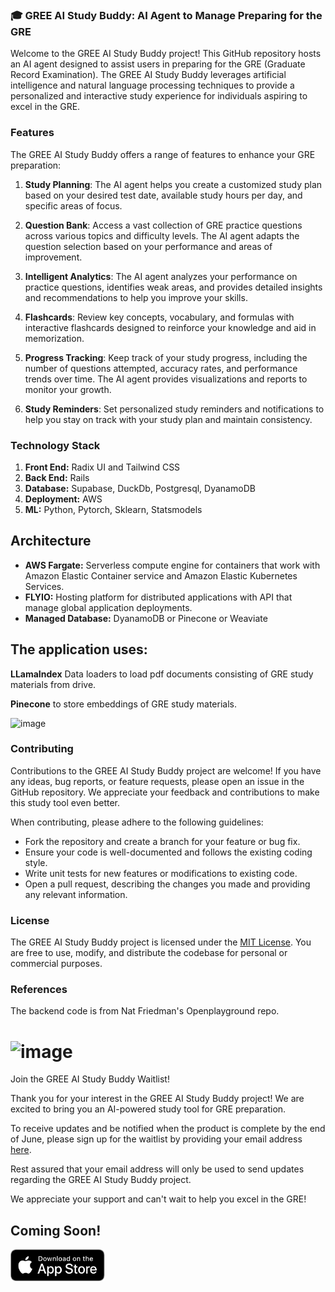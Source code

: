 
### 🎓 **GREE AI Study Buddy:** AI Agent to Manage Preparing for the GRE

Welcome to the GREE AI Study Buddy project! This GitHub repository hosts an AI agent designed to assist users in preparing for the GRE (Graduate Record Examination). The GREE AI Study Buddy leverages artificial intelligence and natural language processing techniques to provide a personalized and interactive study experience for individuals aspiring to excel in the GRE.

### Features

The GREE AI Study Buddy offers a range of features to enhance your GRE preparation:

1. **Study Planning**: The AI agent helps you create a customized study plan based on your desired test date, available study hours per day, and specific areas of focus.

2. **Question Bank**: Access a vast collection of GRE practice questions across various topics and difficulty levels. The AI agent adapts the question selection based on your performance and areas of improvement.

3. **Intelligent Analytics**: The AI agent analyzes your performance on practice questions, identifies weak areas, and provides detailed insights and recommendations to help you improve your skills.

4. **Flashcards**: Review key concepts, vocabulary, and formulas with interactive flashcards designed to reinforce your knowledge and aid in memorization.

5. **Progress Tracking**: Keep track of your study progress, including the number of questions attempted, accuracy rates, and performance trends over time. The AI agent provides visualizations and reports to monitor your growth.

6. **Study Reminders**: Set personalized study reminders and notifications to help you stay on track with your study plan and maintain consistency.

### Technology Stack 

1. **Front End:**  Radix UI and Tailwind CSS
2. **Back End:** Rails 
3. **Database:** Supabase, DuckDb, Postgresql, DyanamoDB
4. **Deployment:** AWS 
5. **ML:** Python, Pytorch, Sklearn, Statsmodels


## Architecture 
 
* **AWS Fargate:** Serverless compute engine for containers that work with Amazon Elastic Container service and Amazon Elastic Kubernetes Services. 
* **FLYIO:** Hosting platform for distributed applications with API that manage global application deployments. 
* **Managed Database:** DyanamoDB or Pinecone or Weaviate


The application uses:
---------------------

**LLamaIndex** Data loaders to load pdf documents consisting of GRE study materials from drive. 

**Pinecone** to store embeddings of GRE study materials. 


![image](https://github.com/LNshuti/govgpt/assets/13305262/84a5db54-5385-4a23-9951-e916e6a25bc3)

### Contributing

Contributions to the GREE AI Study Buddy project are welcome! If you have any ideas, bug reports, or feature requests, please open an issue in the GitHub repository. We appreciate your feedback and contributions to make this study tool even better.

When contributing, please adhere to the following guidelines:

- Fork the repository and create a branch for your feature or bug fix.
- Ensure your code is well-documented and follows the existing coding style.
- Write unit tests for new features or modifications to existing code.
- Open a pull request, describing the changes you made and providing any relevant information.

### License

The GREE AI Study Buddy project is licensed under the [MIT License](LICENSE). You are free to use, modify, and distribute the codebase for personal or commercial purposes.

### References

The backend code is from Nat Friedman's Openplayground repo. 

# ![image](https://github.com/LNshuti/gre-ai-buddy/assets/13305262/929a8e7d-f8e3-4eda-bd1d-3c573e273dea)
Join the GREE AI Study Buddy Waitlist!

Thank you for your interest in the GREE AI Study Buddy project! We are excited to bring you an AI-powered study tool for GRE preparation.

To receive updates and be notified when the product is complete by the end of June, please sign up for the waitlist by providing your email address [here](https://forms.gle/2Whn1mK3H3rKn1mV9).

Rest assured that your email address will only be used to send updates regarding the GREE AI Study Buddy project.

We appreciate your support and can't wait to help you excel in the GRE!


## Coming Soon!

<div class="row" style="display: flex; justify-content: space-between; align-items: center;>
  <img width=30% src="logo/logo_transparent.png" alt="Logo"/> 
  <img width=30% src="design/IOS/Download_on_the_App_Store.svg" alt="Second image" style="order: 2;"/> 

</div>
